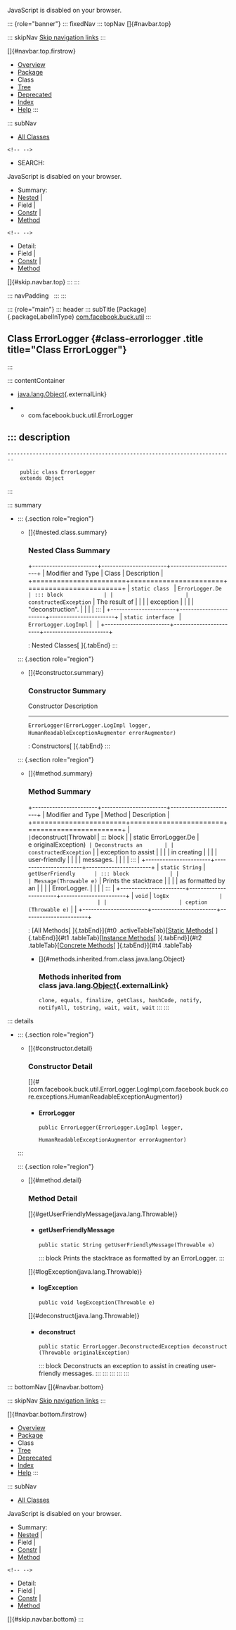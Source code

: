 <div>

JavaScript is disabled on your browser.

</div>

::: {role="banner"}
::: fixedNav
::: topNav
[]{#navbar.top}

::: skipNav
[Skip navigation links](#skip.navbar.top "Skip navigation links")
:::

[]{#navbar.top.firstrow}

-   [Overview](../../../../index.html)
-   [Package](package-summary.html)
-   Class
-   [Tree](package-tree.html)
-   [Deprecated](../../../../deprecated-list.html)
-   [Index](../../../../index-all.html)
-   [Help](../../../../help-doc.html)
:::

::: subNav
-   [All Classes](../../../../allclasses.html)

```{=html}
<!-- -->
```
-   SEARCH:

<div>

<div>

JavaScript is disabled on your browser.

</div>

</div>

<div>

-   Summary: 
-   [Nested](#nested.class.summary) \| 
-   Field \| 
-   [Constr](#constructor.summary) \| 
-   [Method](#method.summary)

```{=html}
<!-- -->
```
-   Detail: 
-   Field \| 
-   [Constr](#constructor.detail) \| 
-   [Method](#method.detail)

</div>

[]{#skip.navbar.top}
:::
:::

::: navPadding
 
:::
:::

::: {role="main"}
::: header
::: subTitle
[Package]{.packageLabelInType} [com.facebook.buck.util](package-summary.html)
:::

## Class ErrorLogger {#class-errorlogger .title title="Class ErrorLogger"}
:::

::: contentContainer
-   [java.lang.Object](http://docs.oracle.com/javase/7/docs/api/java/lang/Object.html?is-external=true "class or interface in java.lang"){.externalLink}

-   -   com.facebook.buck.util.ErrorLogger

::: description
-   

    ------------------------------------------------------------------------

        public class ErrorLogger
        extends Object
:::

::: summary
-   ::: {.section role="region"}
    -   []{#nested.class.summary}

        ### Nested Class Summary

        +-----------------------+-----------------------+-----------------------+
        | Modifier and Type     | Class                 | Description           |
        +=======================+=======================+=======================+
        | `static class `       | `ErrorLogger.De       | ::: block             |
        |                       | constructedException` | The result of         |
        |                       |                       | exception             |
        |                       |                       | \"deconstruction\".   |
        |                       |                       | :::                   |
        +-----------------------+-----------------------+-----------------------+
        | `static interface `   | `ErrorLogger.LogImpl` |                       |
        +-----------------------+-----------------------+-----------------------+

        : Nested Classes[ ]{.tabEnd}
    :::

    ::: {.section role="region"}
    -   []{#constructor.summary}

        ### Constructor Summary

          Constructor                                                                                            Description
          ------------------------------------------------------------------------------------------------------ -------------
          `ErrorLogger​(ErrorLogger.LogImpl logger,            HumanReadableExceptionAugmentor errorAugmentor)`    

          : Constructors[ ]{.tabEnd}
    :::

    ::: {.section role="region"}
    -   []{#method.summary}

        ### Method Summary

        +-----------------------+-----------------------+-----------------------+
        | Modifier and Type     | Method                | Description           |
        +=======================+=======================+=======================+
        | `                     | `deconstruct​(Throwabl | ::: block             |
        | static ErrorLogger.De | e originalException)` | Deconstructs an       |
        | constructedException` |                       | exception to assist   |
        |                       |                       | in creating           |
        |                       |                       | user-friendly         |
        |                       |                       | messages.             |
        |                       |                       | :::                   |
        +-----------------------+-----------------------+-----------------------+
        | `static String`       | `getUserFriendly      | ::: block             |
        |                       | Message​(Throwable e)` | Prints the stacktrace |
        |                       |                       | as formatted by an    |
        |                       |                       | ErrorLogger.          |
        |                       |                       | :::                   |
        +-----------------------+-----------------------+-----------------------+
        | `void`                | `logEx                |                       |
        |                       | ception​(Throwable e)` |                       |
        +-----------------------+-----------------------+-----------------------+

        : [All Methods[ ]{.tabEnd}]{#t0 .activeTableTab}[[Static
        Methods](javascript:show(1);)[ ]{.tabEnd}]{#t1
        .tableTab}[[Instance
        Methods](javascript:show(2);)[ ]{.tabEnd}]{#t2
        .tableTab}[[Concrete
        Methods](javascript:show(8);)[ ]{.tabEnd}]{#t4 .tableTab}

        -   []{#methods.inherited.from.class.java.lang.Object}

            ### Methods inherited from class java.lang.[Object](http://docs.oracle.com/javase/7/docs/api/java/lang/Object.html?is-external=true "class or interface in java.lang"){.externalLink}

            `clone, equals, finalize, getClass, hashCode, notify, notifyAll, toString, wait, wait, wait`
    :::
:::

::: details
-   ::: {.section role="region"}
    -   []{#constructor.detail}

        ### Constructor Detail

        []{#<init>(com.facebook.buck.util.ErrorLogger.LogImpl,com.facebook.buck.core.exceptions.HumanReadableExceptionAugmentor)}

        -   #### ErrorLogger

                public ErrorLogger​(ErrorLogger.LogImpl logger,
                                   HumanReadableExceptionAugmentor errorAugmentor)
    :::

    ::: {.section role="region"}
    -   []{#method.detail}

        ### Method Detail

        []{#getUserFriendlyMessage(java.lang.Throwable)}

        -   #### getUserFriendlyMessage

            ``` methodSignature
            public static String getUserFriendlyMessage​(Throwable e)
            ```

            ::: block
            Prints the stacktrace as formatted by an ErrorLogger.
            :::

        []{#logException(java.lang.Throwable)}

        -   #### logException

            ``` methodSignature
            public void logException​(Throwable e)
            ```

        []{#deconstruct(java.lang.Throwable)}

        -   #### deconstruct

            ``` methodSignature
            public static ErrorLogger.DeconstructedException deconstruct​(Throwable originalException)
            ```

            ::: block
            Deconstructs an exception to assist in creating
            user-friendly messages.
            :::
    :::
:::
:::
:::

::: bottomNav
[]{#navbar.bottom}

::: skipNav
[Skip navigation links](#skip.navbar.bottom "Skip navigation links")
:::

[]{#navbar.bottom.firstrow}

-   [Overview](../../../../index.html)
-   [Package](package-summary.html)
-   Class
-   [Tree](package-tree.html)
-   [Deprecated](../../../../deprecated-list.html)
-   [Index](../../../../index-all.html)
-   [Help](../../../../help-doc.html)
:::

::: subNav
-   [All Classes](../../../../allclasses.html)

<div>

<div>

JavaScript is disabled on your browser.

</div>

</div>

<div>

-   Summary: 
-   [Nested](#nested.class.summary) \| 
-   Field \| 
-   [Constr](#constructor.summary) \| 
-   [Method](#method.summary)

```{=html}
<!-- -->
```
-   Detail: 
-   Field \| 
-   [Constr](#constructor.detail) \| 
-   [Method](#method.detail)

</div>

[]{#skip.navbar.bottom}
:::
